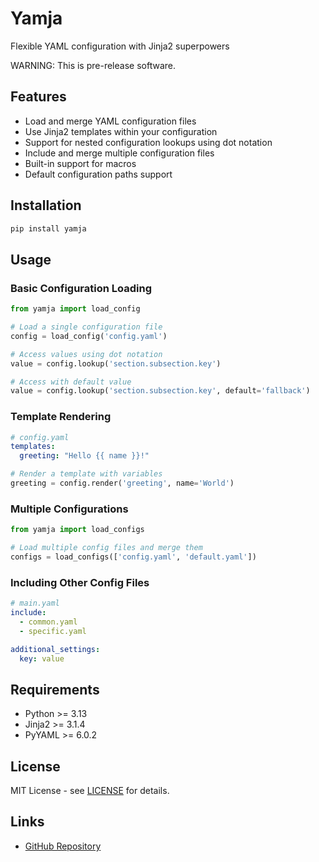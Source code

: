 # Yamja

Flexible YAML configuration with Jinja2 superpowers 

WARNING: This is pre-release software.

## Features

- Load and merge YAML configuration files
- Use Jinja2 templates within your configuration
- Support for nested configuration lookups using dot notation
- Include and merge multiple configuration files
- Built-in support for macros
- Default configuration paths support

## Installation

```bash
pip install yamja
```

## Usage

### Basic Configuration Loading

```python
from yamja import load_config

# Load a single configuration file
config = load_config('config.yaml')

# Access values using dot notation
value = config.lookup('section.subsection.key')

# Access with default value
value = config.lookup('section.subsection.key', default='fallback')
```

### Template Rendering

```yaml
# config.yaml
templates:
  greeting: "Hello {{ name }}!"
```

```python
# Render a template with variables
greeting = config.render('greeting', name='World')
```

### Multiple Configurations

```python
from yamja import load_configs

# Load multiple config files and merge them
configs = load_configs(['config.yaml', 'default.yaml'])
```

### Including Other Config Files

```yaml
# main.yaml
include:
  - common.yaml
  - specific.yaml

additional_settings:
  key: value
```

## Requirements

- Python >= 3.13
- Jinja2 >= 3.1.4
- PyYAML >= 6.0.2

## License

MIT License - see [LICENSE](LICENSE) for details.

## Links

- [GitHub Repository](https://github.com/mobarski/yamja)

